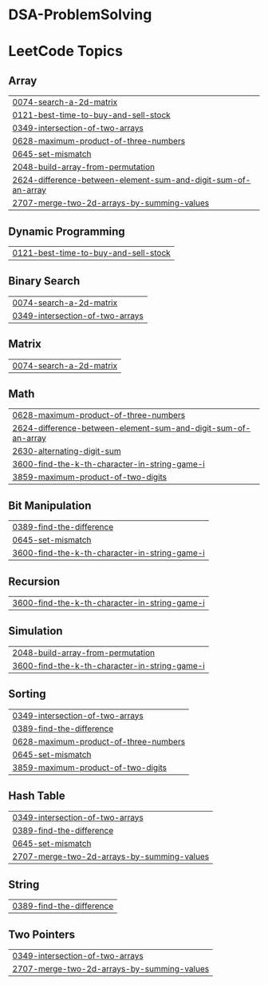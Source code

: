 # DSA-ProblemSolving
<!---LeetCode Topics Start-->
# LeetCode Topics
## Array
|  |
| ------- |
| [0074-search-a-2d-matrix](https://github.com/Gopal7715/DSA-ProblemSolving/tree/master/0074-search-a-2d-matrix) |
| [0121-best-time-to-buy-and-sell-stock](https://github.com/Gopal7715/DSA-ProblemSolving/tree/master/0121-best-time-to-buy-and-sell-stock) |
| [0349-intersection-of-two-arrays](https://github.com/Gopal7715/DSA-ProblemSolving/tree/master/0349-intersection-of-two-arrays) |
| [0628-maximum-product-of-three-numbers](https://github.com/Gopal7715/DSA-ProblemSolving/tree/master/0628-maximum-product-of-three-numbers) |
| [0645-set-mismatch](https://github.com/Gopal7715/DSA-ProblemSolving/tree/master/0645-set-mismatch) |
| [2048-build-array-from-permutation](https://github.com/Gopal7715/DSA-ProblemSolving/tree/master/2048-build-array-from-permutation) |
| [2624-difference-between-element-sum-and-digit-sum-of-an-array](https://github.com/Gopal7715/DSA-ProblemSolving/tree/master/2624-difference-between-element-sum-and-digit-sum-of-an-array) |
| [2707-merge-two-2d-arrays-by-summing-values](https://github.com/Gopal7715/DSA-ProblemSolving/tree/master/2707-merge-two-2d-arrays-by-summing-values) |
## Dynamic Programming
|  |
| ------- |
| [0121-best-time-to-buy-and-sell-stock](https://github.com/Gopal7715/DSA-ProblemSolving/tree/master/0121-best-time-to-buy-and-sell-stock) |
## Binary Search
|  |
| ------- |
| [0074-search-a-2d-matrix](https://github.com/Gopal7715/DSA-ProblemSolving/tree/master/0074-search-a-2d-matrix) |
| [0349-intersection-of-two-arrays](https://github.com/Gopal7715/DSA-ProblemSolving/tree/master/0349-intersection-of-two-arrays) |
## Matrix
|  |
| ------- |
| [0074-search-a-2d-matrix](https://github.com/Gopal7715/DSA-ProblemSolving/tree/master/0074-search-a-2d-matrix) |
## Math
|  |
| ------- |
| [0628-maximum-product-of-three-numbers](https://github.com/Gopal7715/DSA-ProblemSolving/tree/master/0628-maximum-product-of-three-numbers) |
| [2624-difference-between-element-sum-and-digit-sum-of-an-array](https://github.com/Gopal7715/DSA-ProblemSolving/tree/master/2624-difference-between-element-sum-and-digit-sum-of-an-array) |
| [2630-alternating-digit-sum](https://github.com/Gopal7715/DSA-ProblemSolving/tree/master/2630-alternating-digit-sum) |
| [3600-find-the-k-th-character-in-string-game-i](https://github.com/Gopal7715/DSA-ProblemSolving/tree/master/3600-find-the-k-th-character-in-string-game-i) |
| [3859-maximum-product-of-two-digits](https://github.com/Gopal7715/DSA-ProblemSolving/tree/master/3859-maximum-product-of-two-digits) |
## Bit Manipulation
|  |
| ------- |
| [0389-find-the-difference](https://github.com/Gopal7715/DSA-ProblemSolving/tree/master/0389-find-the-difference) |
| [0645-set-mismatch](https://github.com/Gopal7715/DSA-ProblemSolving/tree/master/0645-set-mismatch) |
| [3600-find-the-k-th-character-in-string-game-i](https://github.com/Gopal7715/DSA-ProblemSolving/tree/master/3600-find-the-k-th-character-in-string-game-i) |
## Recursion
|  |
| ------- |
| [3600-find-the-k-th-character-in-string-game-i](https://github.com/Gopal7715/DSA-ProblemSolving/tree/master/3600-find-the-k-th-character-in-string-game-i) |
## Simulation
|  |
| ------- |
| [2048-build-array-from-permutation](https://github.com/Gopal7715/DSA-ProblemSolving/tree/master/2048-build-array-from-permutation) |
| [3600-find-the-k-th-character-in-string-game-i](https://github.com/Gopal7715/DSA-ProblemSolving/tree/master/3600-find-the-k-th-character-in-string-game-i) |
## Sorting
|  |
| ------- |
| [0349-intersection-of-two-arrays](https://github.com/Gopal7715/DSA-ProblemSolving/tree/master/0349-intersection-of-two-arrays) |
| [0389-find-the-difference](https://github.com/Gopal7715/DSA-ProblemSolving/tree/master/0389-find-the-difference) |
| [0628-maximum-product-of-three-numbers](https://github.com/Gopal7715/DSA-ProblemSolving/tree/master/0628-maximum-product-of-three-numbers) |
| [0645-set-mismatch](https://github.com/Gopal7715/DSA-ProblemSolving/tree/master/0645-set-mismatch) |
| [3859-maximum-product-of-two-digits](https://github.com/Gopal7715/DSA-ProblemSolving/tree/master/3859-maximum-product-of-two-digits) |
## Hash Table
|  |
| ------- |
| [0349-intersection-of-two-arrays](https://github.com/Gopal7715/DSA-ProblemSolving/tree/master/0349-intersection-of-two-arrays) |
| [0389-find-the-difference](https://github.com/Gopal7715/DSA-ProblemSolving/tree/master/0389-find-the-difference) |
| [0645-set-mismatch](https://github.com/Gopal7715/DSA-ProblemSolving/tree/master/0645-set-mismatch) |
| [2707-merge-two-2d-arrays-by-summing-values](https://github.com/Gopal7715/DSA-ProblemSolving/tree/master/2707-merge-two-2d-arrays-by-summing-values) |
## String
|  |
| ------- |
| [0389-find-the-difference](https://github.com/Gopal7715/DSA-ProblemSolving/tree/master/0389-find-the-difference) |
## Two Pointers
|  |
| ------- |
| [0349-intersection-of-two-arrays](https://github.com/Gopal7715/DSA-ProblemSolving/tree/master/0349-intersection-of-two-arrays) |
| [2707-merge-two-2d-arrays-by-summing-values](https://github.com/Gopal7715/DSA-ProblemSolving/tree/master/2707-merge-two-2d-arrays-by-summing-values) |
<!---LeetCode Topics End-->